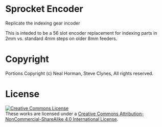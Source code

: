 # Sprocket Encoder
Replicate the indexing gear incoder

This is inteded to be a 56 slot encoder replacement for indexing parts in 2mm vs. standard 4mm steps on older 8mm feeders.

# Copyright
Portions Copyright (c) Neal Horman, Steve Clynes, All rights reserved.

# License
<a rel="license" href="http://creativecommons.org/licenses/by-nc-sa/4.0/"><img alt="Creative Commons License" style="border-width:0" src="https://i.creativecommons.org/l/by-nc-sa/4.0/88x31.png" /></a><br />These works are licensed under a <a rel="license" href="http://creativecommons.org/licenses/by-nc-sa/4.0/">Creative Commons Attribution-NonCommercial-ShareAlike 4.0 International License</a>.
